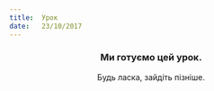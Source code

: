 ```yaml
---
title:  Урок
date:   23/10/2017
---
```


### <center>Ми готуємо цей урок.</center>
<center>Будь ласка, зайдіть пізніше.</center>